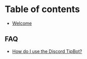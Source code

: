 # Table of contents

* [Welcome](README.md)

## FAQ

* [How do I use the Discord TipBot?](faq/tipbot-discord.md)

